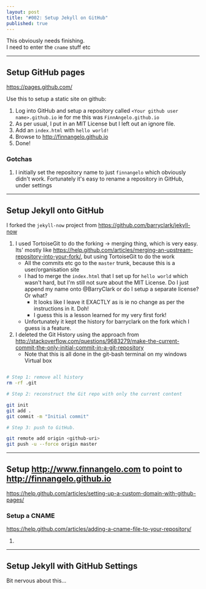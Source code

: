 ```yaml
---
layout: post
title: "#002: Setup Jekyll on GitHub"
published: true
---
```


This obviously needs finishing.  
I need to enter the `cname` stuff etc

------------------
Setup GitHub pages
------------------

<https://pages.github.com/>

Use this to setup a static site on github:

1. Log into GitHub and setup a repository called `<Your github user name>.github.io` ie for me this was `FinnAngelo.github.io`
2. As per usual, I put in an MIT License but I left out an ignore file.
3. Add an `index.html` with `hello world!`
4. Browse to <http://finnangelo.github.io>
5. Done!  

### Gotchas ###

1. I initially set the repository name to just `finnangelo` which obviously didn't work. Fortunately it's easy to rename a repository in GitHub, under settings

------------------------
Setup Jekyll onto GitHub
------------------------

I forked the `jekyll-now` project from 
<https://github.com/barryclark/jekyll-now>

1. I used TortoiseGit to do the forking -> merging thing, which is very easy.  
	Its' mostly like <https://help.github.com/articles/merging-an-upstream-repository-into-your-fork/>, but using TortoiseGit to do the work
	* All the commits etc go to the `master` trunk, because this is a user/organisation site 
	* I had to merge the `index.html` that I set up for `hello world` which wasn't hard, but I'm still not sure about the MIT License. Do I just append my name onto @BarryClark or do I setup a separate license? Or what?
		* It looks like I leave it EXACTLY as is 
			ie no change as per the instructions in it. Doh! 
		* I guess this is a lesson learned for my very first fork!
	* Unfortunately it kept the history for barryclark on the fork which I guess 
		is a feature. 
2. I deleted the Git History using the approach from <http://stackoverflow.com/questions/9683279/make-the-current-commit-the-only-initial-commit-in-a-git-repository> 
	* Note that this is all done in the git-bash terminal on my windows Virtual box	

```bash

# Step 1: remove all history
rm -rf .git

# Step 2: reconstruct the Git repo with only the current content

git init
git add .
git commit -m "Initial commit"

# Step 3: push to GitHub.

git remote add origin <github-uri>
git push -u --force origin master

```

---------------------------------------------------------------------------
Setup <http://www.finnangelo.com> to point to <http://finnangelo.github.io>
---------------------------------------------------------------------------

<https://help.github.com/articles/setting-up-a-custom-domain-with-github-pages/>

### Setup a CNAME ###

<https://help.github.com/articles/adding-a-cname-file-to-your-repository/>

1.

---------------------------------
Setup Jekyll with GitHub Settings
---------------------------------

Bit nervous about this...


